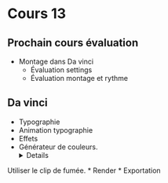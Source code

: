 # Cours 13

<style>.md-footer{display:none;}</style>

## Prochain cours évaluation
* Montage dans Da vinci
  * Évaluation settings
  * Évaluation montage et rythme


## Da vinci
* Typographie
* Animation typographie
* Effets 
* Générateur de couleurs.<details>
<summary></summary>
Utiliser le clip de fumée.
</details>
* Render
* Exportation
